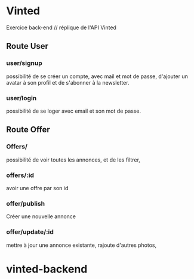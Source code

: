 # Vinted

Exercice back-end // réplique de l'API Vinted

## Route User

### user/signup

possibilité de se créer un compte, avec mail et mot de passe, d'ajouter un avatar à son profil et de s'abonner à la newsletter.

### user/login

possibilité de se loger avec email et son mot de passe.

## Route Offer

### Offers/

possibilité de voir toutes les annonces, et de les filtrer,

### offers/:id

avoir une offre par son id

### offer/publish

Créer une nouvelle annonce

### offer/update/:id

mettre à jour une annonce existante, rajoute d'autres photos,
# vinted-backend
